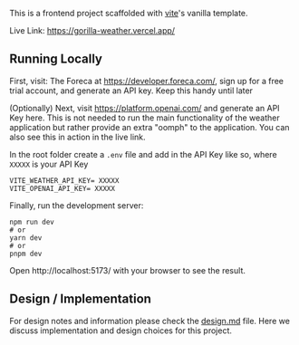This is a frontend project scaffolded with [vite](https://vitejs.dev/guide/)'s vanilla template. 

Live Link:  https://gorilla-weather.vercel.app/

## Running Locally

First, visit: The Foreca at https://developer.foreca.com/, sign up for a free trial account, and generate an API key. Keep this handy until later

(Optionally) Next, visit https://platform.openai.com/ and generate an API Key here. This is not needed to run the main functionality of the weather application but rather provide an extra "oomph" to the application. You can also see this in action in the live link.

In the root folder create a  `.env`  file and add in the API Key like so, where  `XXXXX`  is your API Key

```
VITE_WEATHER_API_KEY= XXXXX
VITE_OPENAI_API_KEY= XXXXX
```

Finally, run the development server:

```
npm run dev
# or
yarn dev
# or
pnpm dev
```
Open http://localhost:5173/  with your browser to see the result.


## Design / Implementation

For design notes and information please check the [design.md](https://github.com/kkv263/gorilla_weather/blob/master/design.md) file. Here we discuss implementation and design choices for this project.

